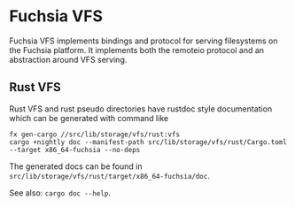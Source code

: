 # Fuchsia VFS

Fuchsia VFS implements bindings and protocol for serving filesystems on the
Fuchsia platform. It implements both the remoteio protocol and an abstraction
around VFS serving.

## Rust VFS

Rust VFS and rust pseudo directories have rustdoc style documentation which can
be generated with command like

```
fx gen-cargo //src/lib/storage/vfs/rust:vfs
cargo +nightly doc --manifest-path src/lib/storage/vfs/rust/Cargo.toml --target x86_64-fuchsia --no-deps
```

The generated docs can be found in
`src/lib/storage/vfs/rust/target/x86_64-fuchsia/doc`.

See also: `cargo doc --help`.
